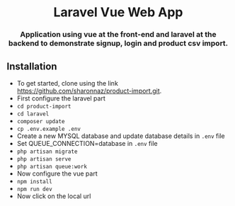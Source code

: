 <h1 align="center">Laravel Vue Web App</h1>
<h3 align="center">Application using vue at the front-end and laravel at the backend to demonstrate signup, login and product csv import.</h3>


## Installation
- To get started, clone using the link https://github.com/sharonnaz/product-import.git.
- First configure the laravel part
- `cd product-import`
- `cd laravel`
- `composer update`
- `cp .env.example .env`
- Create a new MYSQL database and update database details in `.env` file
- Set QUEUE_CONNECTION=database in `.env` file
- `php artisan migrate`
- `php artisan serve`
- `php artisan queue:work`
- Now configure the vue part
- `npm install`
- `npm run dev`
-  Now click on the local url 



